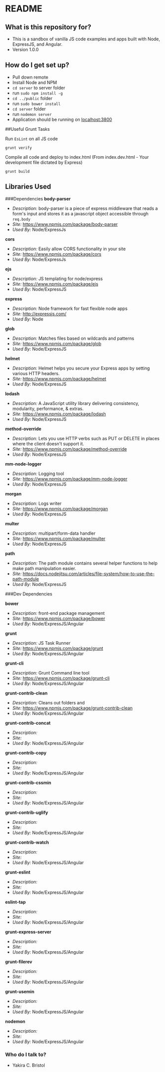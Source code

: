 # README #

## What is this repository for? ###

* This is a sandbox of vanilla JS code examples and apps built with Node, ExpressJS, and Angular.
* Version 1.0.0

## How do I get set up? ###

* Pull down remote
* Install Node and NPM
* `cd server` to server folder
* run `sudo npm install -g`
* `cd ../public` folder
* run `sudo bower install`
* `cd server` folder
* run `nodemon server`
* Application should be running on [localhost:3800](http://localhost:3800)

##Useful Grunt Tasks

Run `EsLint` on all JS code
```
grunt verify
```

Compile all code and deploy to index.html (From index.dev.html - Your development file dictated by Express)

```
grunt build
```

## Libraries Used ###

###Dependencies
**body-parser**

* *Description:* body-parser is a piece of express middleware that reads a form's input and stores it as a javascript object accessible through `req.body`
* *Site:* https://www.npmjs.com/package/body-parser
* *Used By:* Node/ExpressJs

**cors**

* *Description:* Easily allow CORS functionality in your site
* *Site:* https://www.npmjs.com/package/cors
* *Used By:* Node/ExpressJs

**ejs**

* *Description:* JS templating for node/express
* *Site:* https://www.npmjs.com/package/ejs
* *Used By:* Node/ExpressJS

**express**

* *Description:* Node framework for fast flexible node apps
* *Site:* http://expressjs.com/
* *Used By:* Node

**glob**

* *Description:* Matches files based on wildcards and patterns
* *Site:* https://www.npmjs.com/package/glob
* *Used By:* Node/ExpressJS

**helmet**

* *Description:* Helmet helps you secure your Express apps by setting various HTTP headers.
* *Site:* https://www.npmjs.com/package/helmet
* *Used By:* Node/ExpressJS

**lodash**

* *Description:* A JavaScript utility library delivering consistency, modularity, performance, & extras.
* *Site:* https://www.npmjs.com/package/lodash
* *Used By:* Node/ExpressJS

**method-override**

* *Description:* Lets you use HTTP verbs such as PUT or DELETE in places where the client doesn't support it.
* *Site:* https://www.npmjs.com/package/method-override
* *Used By:* Node/ExpressJS

**mm-node-logger**

* *Description:* Logging tool
* *Site:* https://www.npmjs.com/package/mm-node-logger
* *Used By:* Node/ExpressJS

**morgan**

* *Description:* Logs writer
* *Site:* https://www.npmjs.com/package/morgan
* *Used By:* Node/ExpressJS

**multer**

* *Description:* multipart/form-data handler
* *Site:* https://www.npmjs.com/package/multer
* *Used By:* Node/ExpressJS

**path**

* *Description:* The path module contains several helper functions to help make path manipulation easier.
* *Site:* https://docs.nodejitsu.com/articles/file-system/how-to-use-the-path-module
* *Used By:* Node/ExpressJS


###Dev Dependencies

**bower**

* *Description:* front-end package management
* *Site:* https://www.npmjs.com/package/bower
* *Used By:* Node/ExpressJS/Angular

**grunt**

* *Description:* JS Task Runner
* *Site:* https://www.npmjs.com/package/grunt
* *Used By:* Node/ExpressJS/Angular

**grunt-cli**

* *Description:* Grunt Command line tool
* *Site:* https://www.npmjs.com/package/grunt-cli
* *Used By:* Node/ExpressJS/Angular

**grunt-contrib-clean**

* *Description:* Cleans out folders and
* *Site:* https://www.npmjs.com/package/grunt-contrib-clean
* *Used By:* Node/ExpressJS/Angular

**grunt-contrib-concat**

* *Description:*
* *Site:*
* *Used By:* Node/ExpressJS/Angular

**grunt-contrib-copy**

* *Description:*
* *Site:*
* *Used By:* Node/ExpressJS/Angular

**grunt-contrib-cssmin**

* *Description:*
* *Site:*
* *Used By:* Node/ExpressJS/Angular

**grunt-contrib-uglify**

* *Description:*
* *Site:*
* *Used By:* Node/ExpressJS/Angular

**grunt-contrib-watch**

* *Description:*
* *Site:*
* *Used By:* Node/ExpressJS/Angular

**grunt-eslint**

* *Description:*
* *Site:*
* *Used By:* Node/ExpressJS/Angular

**eslint-tap**

* *Description:*
* *Site:*
* *Used By:* Node/ExpressJS/Angular

**grunt-express-server**

* *Description:*
* *Site:*
* *Used By:* Node/ExpressJS/Angular

**grunt-filerev**

* *Description:*
* *Site:*
* *Used By:* Node/ExpressJS/Angular

**grunt-usemin**

* *Description:*
* *Site:*
* *Used By:* Node/ExpressJS/Angular

**nodemon**

* *Description:*
* *Site:*
* *Used By:* Node/ExpressJS/Angular


### Who do I talk to? ###
* Yakira C. Bristol
